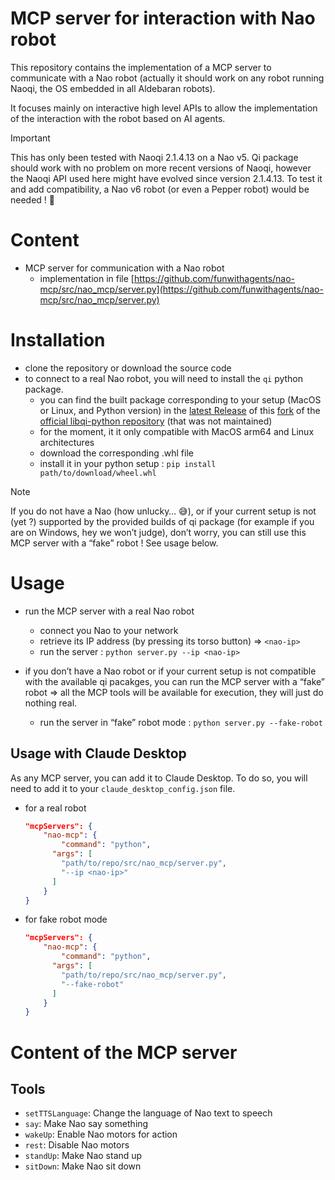 # MCP server for interaction with Nao robot

This repository contains the implementation of a MCP server to communicate with a Nao robot (actually it should work on any robot running Naoqi, the OS embedded in all Aldebaran robots).

It focuses mainly on interactive high level APIs to allow the implementation of the interaction with the robot based on AI agents.

> [!IMPORTANT]
> This has only been tested with Naoqi 2.1.4.13 on a Nao v5.
> Qi package should work with no problem on more recent versions of Naoqi, however the Naoqi API used here might have evolved since version 2.1.4.13. To test it and add compatibility, a Nao v6 robot (or even a Pepper robot) would be needed ! 🙂

# Content

- MCP server for communication with a Nao robot
    - implementation in file [https://github.com/funwithagents/nao-mcp/src/nao_mcp/server.py](https://github.com/funwithagents/nao-mcp/src/nao_mcp/server.py)

# Installation

- clone the repository or download the source code
- to connect to a real Nao robot, you will need to install the `qi` python package.
    - you can find the built package corresponding to your setup (MacOS or Linux, and Python version) in the [latest Release](https://github.com/funwithagents/libqi-python/releases) of this [fork](https://github.com/funwithagents/libqi-python) of the [official libqi-python repository](https://github.com/aldebaran/libqi-python) (that was not maintained)
    - for the moment, it it only compatible with MacOS arm64 and Linux architectures
    - download the corresponding .whl file
    - install it in your python setup : `pip install path/to/download/wheel.whl`

> [!NOTE]
> If you do not have a Nao (how unlucky… 😅), or if your current setup is not (yet ?) supported by the provided builds of qi package (for example if you are on Windows, hey we won’t judge), don’t worry, you can still use this MCP server with a “fake” robot !
> See usage below.

# Usage

- run the MCP server with a real Nao robot
    - connect you Nao to your network
    - retrieve its IP address (by pressing its torso button) ⇒ `<nao-ip>`
    - run the server : `python server.py --ip <nao-ip>`

- if you don’t have a Nao robot or if your current setup is not compatible with the available qi pacakges, you can run the MCP server with a “fake” robot ⇒ all the MCP tools will be available for execution, they will just do nothing real.
    - run the server in “fake” robot mode :  `python server.py --fake-robot`

## Usage with Claude Desktop

As any MCP server, you can add it to Claude Desktop. To do so, you will need to add it to your `claude_desktop_config.json` file.

- for a real robot
    
    ```json
    "mcpServers": {
        "nao-mcp": {
            "command": "python",
          "args": [
            "path/to/repo/src/nao_mcp/server.py",
            "--ip <nao-ip>"
          ]
        }
    }
    ```
    
- for fake robot mode
    
    ```json
    "mcpServers": {
        "nao-mcp": {
            "command": "python",
          "args": [
            "path/to/repo/src/nao_mcp/server.py",
            "--fake-robot"
          ]
        }
    }
    ```
    

# Content of the MCP server

## Tools

- `setTTSLanguage`: Change the language of Nao text to speech
- `say`: Make Nao say something
- `wakeUp`: Enable Nao motors for action
- `rest`: Disable Nao motors
- `standUp`: Make Nao stand up
- `sitDown`: Make Nao sit down
